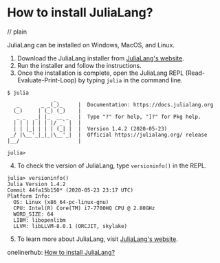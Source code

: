 # How to install JuliaLang?
// plain

JuliaLang can be installed on Windows, MacOS, and Linux.

1. Download the JuliaLang installer from [JuliaLang's website](https://julialang.org/downloads/).
2. Run the installer and follow the instructions.
3. Once the installation is complete, open the JuliaLang REPL (Read-Evaluate-Print-Loop) by typing `julia` in the command line.

```
$ julia
               _
   _       _ _(_)_     |  Documentation: https://docs.julialang.org
  (_)     | (_) (_)    |
   _ _   _| |_  __ _   |  Type "?" for help, "]?" for Pkg help.
  | | | | | | |/ _` |  |
  | | |_| | | | (_| |  |  Version 1.4.2 (2020-05-23)
 _/ |\__'_|_|_|\__'_|  |  Official https://julialang.org/ release
|__/                   |

julia>
```

4. To check the version of JuliaLang, type `versioninfo()` in the REPL.

```
julia> versioninfo()
Julia Version 1.4.2
Commit 44fa15b150* (2020-05-23 23:17 UTC)
Platform Info:
  OS: Linux (x86_64-pc-linux-gnu)
  CPU: Intel(R) Core(TM) i7-7700HQ CPU @ 2.80GHz
  WORD_SIZE: 64
  LIBM: libopenlibm
  LLVM: libLLVM-8.0.1 (ORCJIT, skylake)
```

5. To learn more about JuliaLang, visit [JuliaLang's website](https://julialang.org/).

onelinerhub: [How to install JuliaLang?
](https://onelinerhub.com/julialang/how-to-install-julialang)
